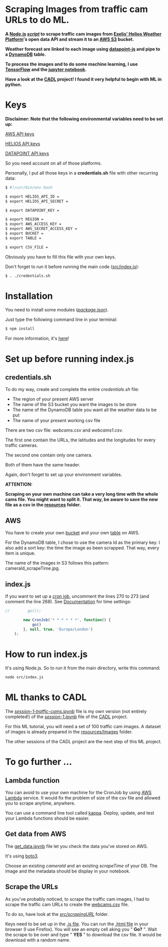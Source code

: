 # Scraping Images from traffic cam URLs to do ML.

__A [Node.js](https://nodejs.org/en/) _[script](https://github.com/met-office-lab/machine-learning-traffic-cams/blob/master/src/index.js)_ to scrape traffic cam images from [Exelis’ Helios Weather Platform](https://helios.earth/explore/login)'s open data API and stream it to an [AWS S3](https://aws.amazon.com/fr/documentation/s3/) bucket.__

__Weather forecast are linked to each image using [datapoint-js](https://github.com/jacobtomlinson/datapoint-js) and pipe to a [DynamoDB](https://aws.amazon.com/fr/documentation/dynamodb/) table.__

__To process the images and to do some machine learning, I use [TensorFlow](https://www.tensorflow.org/versions/r0.10/get_started/os_setup.html) and the [jupyter notebook](http://jupyter.readthedocs.io/en/latest/install.html).__

__Have a look at the [CADL](https://github.com/pkmital/CADL) project! I found it very helpful to begin with ML in python.__

# Keys

__Disclaimer: Note that the following environmental variables need to be set up:__

[AWS API keys](http://docs.aws.amazon.com/ses/latest/DeveloperGuide/get-aws-keys.html)

[HELIOS API keys](https://helios.earth/developers/api/session/)

[DATAPOINT API keys](http://www.metoffice.gov.uk/datapoint)

So you need account on all of those platforms.

Personally, I put all those keys in a __credentials.sh__ file with other recurring data: 

```Bash
$ #!/usr/bin/env bash

$ export HELIOS_API_ID =
$ export HELIOS_API_SECRET =

$ export DATAPOINT_KEY =

$ export REGION =
$ export AWS_ACCESS_KEY =
$ export AWS_SECRET_ACCESS_KEY =
$ export BUCKET =
$ export TABLE =

$ export CSV_FILE =
```

Obviously you have to fill this file with your own keys.

Don't forget to run it before running the main code ([src/index.js](https://github.com/met-office-lab/machine-learning-traffic-cams/blob/master/src/index.js)):

```Bash
$ . ./credentials.sh
```

# Installation

You need to install some modules (_[package.json](https://github.com/met-office-lab/machine-learning-traffic-cams/blob/master/package.json)_).

Just type the following command line in your terminal:

```Bash
$ npm install
```

For more information, it's [here](https://docs.npmjs.com/getting-started/using-a-package.json)!

# Set up before running index.js

## credentials.sh

To do my way, create and complete the entire _credentials.sh_ file:
 - The region of your present AWS server
 - The name of the S3 bucket you want the images to be store
 - The name of the DynamoDB table you want all the weather data to be put
 - The name of your present working csv file

There are two csv file: _webcams.csv_ and _webcams1.csv_.

The first one contain the URLs, the latitudes and the longitudes for every traffic cameras.

The second one contain only one camera.

Both of them have the same header.

Again, don't forget to set up your environment variables.

__ATTENTION:__

__Scraping on your own machine can take a very long time with the whole cams file. You might want to split it. That way, be aware to save the new file as a csv in the [resources](https://github.com/met-office-lab/machine-learning-traffic-cams/tree/master/resources) folder.__

## AWS

You have to create your own [bucket](http://docs.aws.amazon.com/AmazonS3/latest/gsg/CreatingABucket.html) and your own [table](http://docs.aws.amazon.com/amazondynamodb/latest/APIReference/API_CreateTable.html) on AWS.

For the DynamoDB table, I chose to use the camera Id as the primary key. I also add a sort key: the time the image as been scrapped. That way, every item is unique.

The name of the images in S3 follows this pattern: cameraId_scrapeTime.jpg.

## index.js

If you want to set up a [cron job](https://en.wikipedia.org/wiki/Cron), uncomment the lines 270 to 273 (and comment the line 268). See [Documentation](https://github.com/ncb000gt/node-cron) for time settings:

```JavaScript
//        go());

        new CronJob('* * * * * *', function() {
            go()
        }, null, true, 'Europe/London')
    );
```

# How to run index.js

It's using Node.js. So to run it from the main directory, write this command:

```Bash
node src/index.js
```

# ML thanks to CADL

The _[session-1-traffic-cams.ipynb](https://github.com/met-office-lab/machine-learning-traffic-cams/blob/antoine/resources/session-1-traffic-cams.ipynb)_ file is my own version (not entirely completed!) of the _[session-1.ipynb](https://github.com/pkmital/CADL/blob/master/session-1/session-1.ipynb)_ file of the [CADL](https://github.com/pkmital/CADL) project.

For this ML tutorial, you will need a set of 100 traffic cam images. A dataset of images is already prepared in the [resources/Images](https://github.com/met-office-lab/machine-learning-traffic-cams/tree/antoine/resources/Images) folder.

The other sessions of the CADL project are the next step of this ML project.

# To go further ...

## Lambda function

You can avoid to use your own machine for the CronJob by using [AWS Lambda](http://docs.aws.amazon.com/lambda/latest/dg/welcome.html) service.
It would fix the problem of size of the csv file and allowed you to scrape anytime, anywhere.

You can use a command line tool called [kappa](https://github.com/garnaat/kappa). Deploy, update, and test your Lambda functions should be easier.

## Get data from AWS

The [get_data.ipynb](https://github.com/met-office-lab/machine-learning-traffic-cams/blob/antoine/resources/get_data.ipynb) file let you check the data you've stored on AWS.

It's using [boto3](http://boto3.readthedocs.io/en/latest/).

Choose an existing _cameraId_ and an existing _scrapeTime_ of your DB. The image and the metadata should be display in your notebook. 

## Scrape the URLs

As you've probably noticed, to scrape the traffic cam images, I had to scrape the traffic cam URLs to create the [webcams.csv](https://github.com/met-office-lab/machine-learning-traffic-cams/tree/master/resources/webcams.csv) file.

To do so, have look at the _[src/scrapingURL](https://github.com/met-office-lab/machine-learning-traffic-cams/tree/antoine/src)_ folder.

Keys need to be set up in the [.js file](https://github.com/met-office-lab/machine-learning-traffic-cams/blob/antoine/src/scarpingURL/js/scrapingURL.js). You can run the [.html file](https://github.com/met-office-lab/machine-learning-traffic-cams/blob/antoine/src/scarpingURL/html/scrapingURL.html) in your browser (I use Firefox). You will see an empty cell aking you " __Go?__ ". Wait the scrape to be over and type " __YES__ " to download the csv file. It would be download with a random name.
